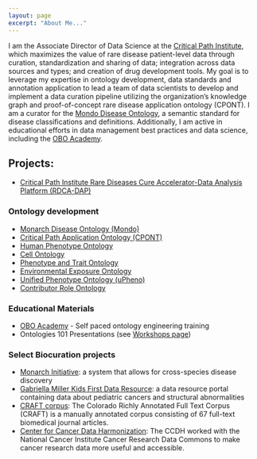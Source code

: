```yaml
---
layout: page
excerpt: "About Me..."
---
```


I am the Associate Director of Data Science at the [Critical Path Institute](https://c-path.org/), which maximizes the value of rare disease patient-level data through curation, standardization and sharing of data; integration across data sources and types; and creation of
drug development tools. My goal is to leverage my expertise in ontology development, data standards and annotation application to lead a team of data scientists to develop and implement a data curation pipeline utilizing the organization’s knowledge graph and proof-of-concept rare disease application ontology (CPONT). I am a curator for the [Mondo Disease Ontology](https://mondo.monarchinitiative.org/), a semantic standard for disease classifications and definitions. Additionally, I am active in educational efforts in data management best practices and data science, including the [OBO Academy](https://oboacademy.github.io/obook/).

## Projects:

- [Critical Path Institute Rare Diseases Cure Accelerator-Data Analysis Platform (RDCA-DAP)](https://c-path.org/programs/rdca-dap/)

### Ontology development
- [Monarch Disease Ontology (Mondo)](https://mondo.monarchinitiative.org/)
- [Critical Path Application Ontology (CPONT)](https://gitlab.c-path.org/c-pathontology/critical-path-ontology)
- [Human Phenotype Ontology](https://hpo.jax.org/app/)
- [Cell Ontology](https://github.com/obophenotype/cell-ontology)
- [Phenotype and Trait Ontology](https://github.com/pato-ontology/pato)
- [Environmental Exposure Ontology](https://github.com/EnvironmentOntology/environmental-exposure-ontology)
- [Unified Phenotype Ontology (uPheno)](https://github.com/obophenotype/upheno)
- [Contributor Role Ontology](https://data2health.github.io/contributor-role-ontology/)

### Educational Materials
- [OBO Academy](https://oboacademy.github.io/obook/) - Self paced ontology engineering training 
- Ontologies 101 Presentations (see [Workshops page](https://nicolevasilevsky.github.io/teaching/))

### Select Biocuration projects
- [Monarch Initiative](https://monarchinitiative.org/): a system that allows for cross-species disease discovery
- [Gabriella Miller Kids First Data Resource](https://kidsfirstdrc.org/): a data resource portal containing data about pediatric cancers and structural abnormalities
- [CRAFT corpus](http://bionlp-corpora.sourceforge.net/CRAFT/): The Colorado Richly Annotated Full Text Corpus (CRAFT) is a manually annotated corpus consisting of 67 full-text biomedical journal articles.
- [Center for Cancer Data Harmonization](https://datascience.cancer.gov/data-commons/center-cancer-data-harmonization-ccdh): The CCDH worked with the National Cancer Institute Cancer Research Data Commons to make cancer research data more useful and accessible.



